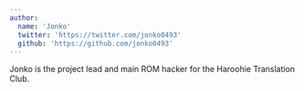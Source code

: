 ```yaml
---
author:
  name: 'Jonko'
  twitter: 'https://twitter.com/jonko0493'
  github: 'https://github.com/jonko0493'
---
```


Jonko is the project lead and main ROM hacker for the Haroohie Translation Club.